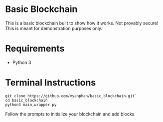 # Basic Blockchain

This is a basic blockchain built to show how it works. Not provably secure! This is meant for demonstration purposes only.


# Requirements
  - Python 3

# Terminal Instructions
    git clone https://github.com/vyanphan/basic_blockchain.git`
    cd basic_blockchain
    python3 main_wrapper.py
Follow the prompts to initialize your blockchain and add blocks.
